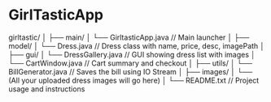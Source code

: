 # GirlTasticApp
girltastic/
│
├── main/
│   └── GirltasticApp.java         // Main launcher
│
├── model/
│   └── Dress.java                 // Dress class with name, price, desc, imagePath
│
├── gui/
│   └── DressGallery.java          // GUI showing dress list with images
│   └── CartWindow.java            // Cart summary and checkout
│
├── utils/
│   └── BillGenerator.java         // Saves the bill using IO Stream
│
├── images/
│   └── (All your uploaded dress images will go here)
│
└── README.txt                     // Project usage and instructions
